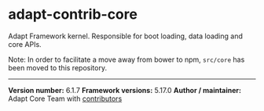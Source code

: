 # adapt-contrib-core
Adapt Framework kernel. Responsible for boot loading, data loading and core APIs.

Note: In order to facilitate a move away from bower to npm, `src/core` has been moved to this repository.

----------------------------
**Version number:** 6.1.7
**Framework versions:** 5.17.0
**Author / maintainer:** Adapt Core Team with [contributors](https://github.com/adaptlearning/adapt-contrib-core/graphs/contributors)
